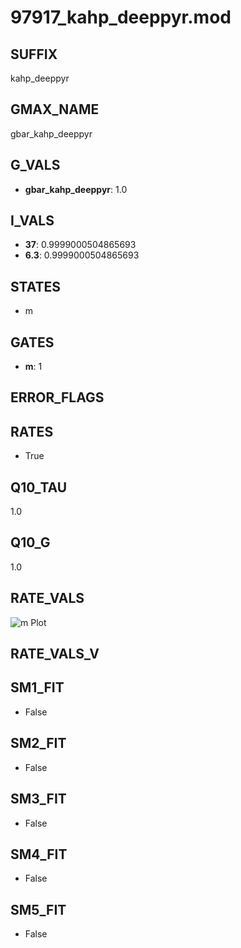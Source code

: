 # 97917_kahp_deeppyr.mod

## SUFFIX

kahp_deeppyr

## GMAX_NAME

gbar_kahp_deeppyr

## G_VALS

- **gbar_kahp_deeppyr**: 1.0

## I_VALS

- **37**: 0.9999000504865693
- **6.3**: 0.9999000504865693

## STATES

- m

## GATES

- **m**: 1

## ERROR_FLAGS


## RATES

- True

## Q10_TAU

1.0

## Q10_G

1.0

## RATE_VALS

![m Plot](/Users/pbozelos/Dropbox/icg-Chai-Panos/supermodels/output_markdown_files/KCa/97917_kahp_deeppyr.mod/images/m.png)

## RATE_VALS_V

## SM1_FIT

- False

## SM2_FIT

- False

## SM3_FIT

- False

## SM4_FIT

- False

## SM5_FIT

- False

